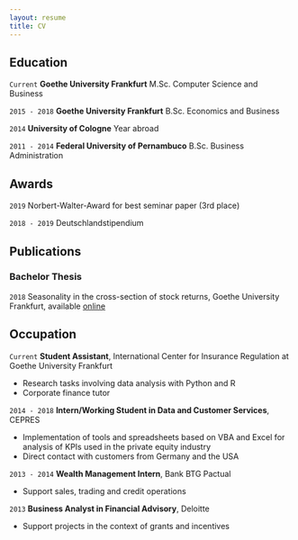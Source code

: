 ```yaml
---
layout: resume
title: CV
---
```


## Education

`Current`
__Goethe University Frankfurt__
M.Sc. Computer Science and Business

`2015 - 2018`
__Goethe University Frankfurt__
B.Sc. Economics and Business 

`2014`
__University of Cologne__
Year abroad

`2011 - 2014`
__Federal University of Pernambuco__
B.Sc. Business Administration

## Awards

`2019`
Norbert-Walter-Award for best seminar paper (3rd place)

`2018 - 2019`
Deutschlandstipendium

## Publications

<!-- A list is also available [online](https://scholar.google.co.uk/citations?user=LTOTl0YAAAAJ) -->

### Bachelor Thesis

`2018`
Seasonality in the cross-section of stock returns, Goethe University Frankfurt, available [online](http://publikationen.ub.uni-frankfurt.de/frontdoor/index/index/docId/47246)

## Occupation

`Current`
__Student Assistant__, International Center for Insurance Regulation at Goethe University Frankfurt 

- Research tasks involving data analysis with Python and R
- Corporate finance tutor

`2014 - 2018`
__Intern/Working Student in Data and Customer Services__, CEPRES

- Implementation of tools and spreadsheets based on VBA and Excel for analysis of KPIs used in the private equity industry
- Direct contact with customers from Germany and the USA

`2013 - 2014`
__Wealth Management Intern__, Bank BTG Pactual

- Support sales, trading and credit operations

`2013`
__Business Analyst in Financial Advisory__, Deloitte

- Support projects in the context of grants and incentives


<!-- ### Footer

Last updated: Dec 2019 -->


